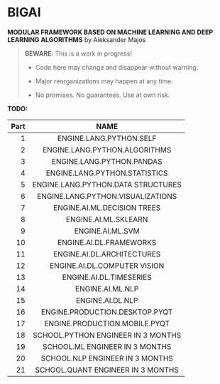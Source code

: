 # BIGAI

**MODULAR FRAMEWORK BASED ON MACHINE LEARNING AND DEEP LEARNING ALGORITHMS** by Aleksander Majos

> **BEWARE**: This is a work in progress!
>
> * Code here may change and disappear without warning.
>
> * Major reorganizations may happen at any time.
>
> * No promises. No guarantees. Use at own risk.

**TODO:**

Part|                      NAME                      
---:|:----------------------------------------------:
1|               ENGINE.LANG.PYTHON.SELF                |1
2| ENGINE.LANG.PYTHON.ALGORITHMS |2
3|    ENGINE.LANG.PYTHON.PANDAS    |3
4|              ENGINE.LANG.PYTHON.STATISTICS               |4
5|              ENGINE.LANG.PYTHON.DATA STRUCTURES               |5
6|              ENGINE.LANG.PYTHON.VISUALIZATIONS               |6
7|                 ENGINE.AI.ML.DECISION TREES              |7
8| ENGINE.AI.ML.SKLEARN |8
9|   ENGINE.AI.ML.SVM    |9
10|            ENGINE.AI.DL.FRAMEWORKS                |10
11|               ENGINE.AI.DL.ARCHITECTURES             |11
12|             ENGINE.AI.DL.COMPUTER VISION              |12
13|             ENGINE.AI.DL.TIMESERIES                |13
14|              ENGINE.AI.ML.NLP               |14
15|               ENGINE.AI.DL.NLP            |15
16|            ENGINE.PRODUCTION.DESKTOP.PYQT                  |16
17| ENGINE.PRODUCTION.MOBILE.PYQT |17
18|  SCHOOL.PYTHON ENGINEER IN 3 MONTHS     |18
19|           SCHOOL.ML ENGINEER IN 3 MONTHS                 |19
20|               SCHOOL.NLP ENGINEER IN 3 MONTHS             |20
21|              SCHOOL.QUANT ENGINEER IN 3 MONTHS             |21